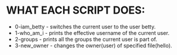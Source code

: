 # WHAT EACH SCRIPT DOES: #

* 0-iam_betty - switches the current user to the user betty.
* 1-who_am_i - prints the effective username of the current user.
* 2-groups - prints all the groups the current user is part of.
* 3-new_owner - changes the owner(user) of specified file(hello).
